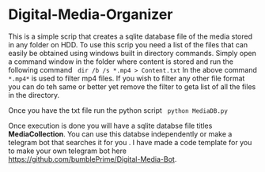 # Digital-Media-Organizer
This is a simple scrip that creates a sqlite database file of the  media stored in any folder on HDD. To use this scrip you need a list of the files that can easily be obtained using windows built in directory commands. Simply open a command window in the folder where content is stored and run the following command
``` dir /b /s *.mp4 > Content.txt```
In the above command `*.mp4*` is used to filter mp4 files. If you wish to filter any other file format you can do teh same or better yet remove the filter to geta list of all the files in the directory. 

Once you have the txt file run the python script
``` python MediaDB.py```

Once execution is done you will have a sqlite databse file titles **MediaCollection**.
You can use this databse independently or make a telegram bot that searches it for you . I have made a code template for you to make your own telegram bot here https://github.com/bumblePrime/Digital-Media-Bot.